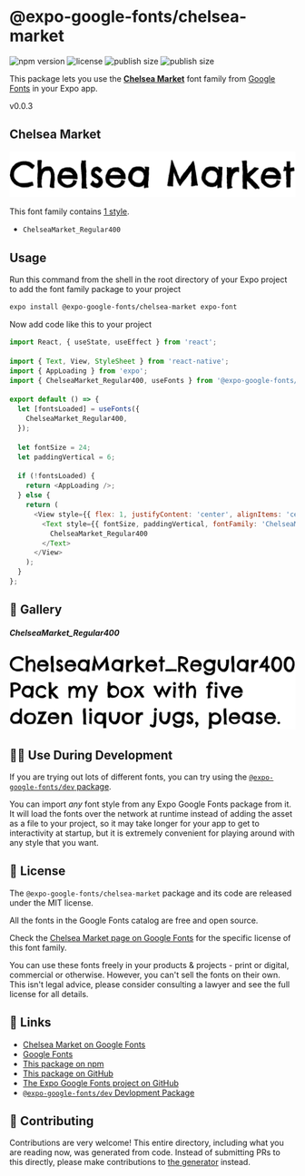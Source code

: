 # @expo-google-fonts/chelsea-market

![npm version](https://flat.badgen.net/npm/v/@expo-google-fonts/chelsea-market)
![license](https://flat.badgen.net/github/license/expo/google-fonts)
![publish size](https://flat.badgen.net/packagephobia/install/@expo-google-fonts/chelsea-market)
![publish size](https://flat.badgen.net/packagephobia/publish/@expo-google-fonts/chelsea-market)

This package lets you use the [**Chelsea Market**](https://fonts.google.com/specimen/Chelsea+Market) font family from [Google Fonts](https://fonts.google.com/) in your Expo app.

v0.0.3

## Chelsea Market

![Chelsea Market](./font-family.png)

This font family contains [1 style](#-gallery).

- `ChelseaMarket_Regular400`

## Usage

Run this command from the shell in the root directory of your Expo project to add the font family package to your project
```sh
expo install @expo-google-fonts/chelsea-market expo-font
```

Now add code like this to your project
```js
import React, { useState, useEffect } from 'react';

import { Text, View, StyleSheet } from 'react-native';
import { AppLoading } from 'expo';
import { ChelseaMarket_Regular400, useFonts } from '@expo-google-fonts/chelsea-market';

export default () => {
  let [fontsLoaded] = useFonts({
    ChelseaMarket_Regular400,
  });

  let fontSize = 24;
  let paddingVertical = 6;

  if (!fontsLoaded) {
    return <AppLoading />;
  } else {
    return (
      <View style={{ flex: 1, justifyContent: 'center', alignItems: 'center' }}>
        <Text style={{ fontSize, paddingVertical, fontFamily: 'ChelseaMarket_Regular400' }}>
          ChelseaMarket_Regular400
        </Text>
      </View>
    );
  }
};

```

## 🔡 Gallery

##### ChelseaMarket_Regular400
![ChelseaMarket_Regular400](./7841b0525f53772efeff1353b0297e9faa176874f84319d11057dfa3d129147b.ttf.png)


## 👩‍💻 Use During Development

If you are trying out lots of different fonts, you can try using the [`@expo-google-fonts/dev` package](https://github.com/expo/google-fonts/tree/master/font-packages/dev#readme).

You can import *any* font style from any Expo Google Fonts package from it. It will load the fonts
over the network at runtime instead of adding the asset as a file to your project, so it may take longer
for your app to get to interactivity at startup, but it is extremely convenient
for playing around with any style that you want.

## 📖 License

The `@expo-google-fonts/chelsea-market` package and its code are released under the MIT license.

All the fonts in the Google Fonts catalog are free and open source.

Check the [Chelsea Market page on Google Fonts](https://fonts.google.com/specimen/Chelsea+Market) for the specific license of this font family.

You can use these fonts freely in your products & projects - print or digital, commercial or otherwise. However, you can't sell the fonts on their own. This isn't legal advice, please consider consulting a lawyer and see the full license for all details.

## 🔗 Links

- [Chelsea Market on Google Fonts](https://fonts.google.com/specimen/Chelsea+Market)
- [Google Fonts](https://fonts.google.com/)
- [This package on npm](https://www.npmjs.com/package/@expo-google-fonts/chelsea-market)
- [This package on GitHub](https://github.com/expo/google-fonts/tree/master/font-packages/chelsea-market)
- [The Expo Google Fonts project on GitHub](https://github.com/expo/google-fonts)
- [`@expo-google-fonts/dev` Devlopment Package](https://github.com/expo/google-fonts/tree/master/font-packages/dev)


## 🤝 Contributing

Contributions are very welcome! This entire directory, including what you are reading now, was generated from code. Instead of submitting PRs to this directly, please make contributions to [the generator](https://github.com/expo/google-fonts/tree/master/packages/generator) instead.
